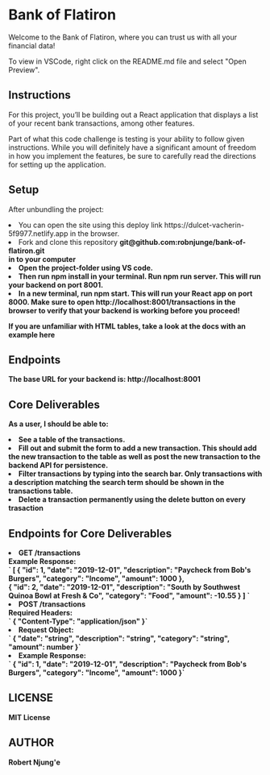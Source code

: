 # Bank of Flatiron
Welcome to the Bank of Flatiron, where you can trust us with all your financial data!

To view in VSCode, right click on the README.md file and select "Open Preview".

## Instructions
For this project, you’ll be building out a React application that displays a list of your recent bank transactions, among other features.

Part of what this code challenge is testing is your ability to follow given instructions. While you will definitely have a significant amount of freedom in how you implement the features, be sure to carefully read the directions for setting up the application.

## Setup
After unbundling the project:
<li>You can open the site using this deploy link https://dulcet-vacherin-5f9977.netlify.app in the browser.</li>
<li>Fork and clone this repository <strong>git@github.com:robnjunge/bank-of-flatiron.git<strong> <br>in to your computer</li>
 <li>Open the project-folder using VS code.
<li>Then run npm install in your terminal.
Run npm run server. This will run your backend on port 8001.</li>
<li>In a new terminal, run npm start. This will run your React app on port 8000.
Make sure to open http://localhost:8001/transactions in the browser to verify that your backend is working before you proceed!

If you are unfamiliar with HTML tables, take a look at the docs with an example here</li>

## Endpoints
The base URL for your backend is: http://localhost:8001

## Core Deliverables
As a user, I should be able to:
<li>
See a table of the transactions.<br></li>
<li>Fill out and submit the form to add a new transaction. This should add the new transaction to the table as well as post the new transaction to the backend API for persistence. <br></li>
<li>Filter transactions by typing into the search bar. Only transactions with a description matching the search term should be shown in the transactions table.<br></li>
<li>Delete a transaction permanently using the delete button on every trasaction<br></li>

## Endpoints for Core Deliverables
<li>GET /transactions<br>
Example Response:<br>
`
[
  {
    "id": 1,
    "date": "2019-12-01",
    "description": "Paycheck from Bob's Burgers",
    "category": "Income",
    "amount": 1000
  },<br>
  {
    "id": 2,
    "date": "2019-12-01",
    "description": "South by Southwest Quinoa Bowl at Fresh & Co",
    "category": "Food",
    "amount": -10.55
  }
]
`<br></li>
<li>
POST /transactions<br>
Required Headers:<br>
`
{
  "Content-Type": "application/json"
}`<br></li>
<li>
Request Object:<br>
`
{
  "date": "string",
  "description": "string",
  "category": "string",
  "amount": number
}`<br></li>
<li>
Example Response:<br>
`
{
  "id": 1,
  "date": "2019-12-01",
  "description": "Paycheck from Bob's Burgers",
  "category": "Income",
  "amount": 1000
}`</li>

## LICENSE
 MIT License


## AUTHOR
Robert Njung'e